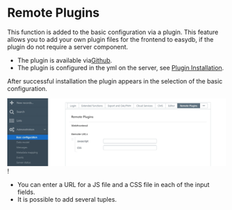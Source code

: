 # Remote Plugins

This function is added to the basic configuration via a plugin. This feature allows you to add your own plugin files for the frontend to easydb, if the plugin do not require a server component.

* The plugin is available via[Github](https://github.com/programmfabrik/easydb-remote-plugin).
* The plugin is configured in the yml on the server, see [Plugin Installation](../../sysadmin/plugin/plugin.html).

After successful installation the plugin appears in the selection of the basic configuration.

![](remote_plugin_en.jpg)!

* You can enter a URL for a JS file and a CSS file in each of the input fields.
* It is possible to add several tuples.
